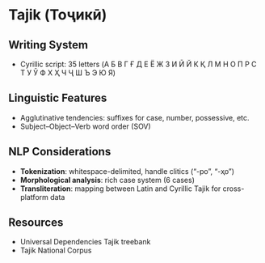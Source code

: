 # Tajik (Тоҷикӣ)

## Writing System

- Cyrillic script: 35 letters (А Б В Г Ғ Д Е Ё Ж З И Ӣ Й К Қ Л М Н О П Р С Т У Ӯ Ф Х Ҳ Ч Ҷ Ш Ъ Э Ю Я)

## Linguistic Features

- Agglutinative tendencies: suffixes for case, number, possessive, etc.
- Subject–Object–Verb word order (SOV)

## NLP Considerations

- **Tokenization**: whitespace-delimited, handle clitics (“-ро”, “-ҳо”)
- **Morphological analysis**: rich case system (6 cases)
- **Transliteration**: mapping between Latin and Cyrillic Tajik for cross-platform data

## Resources

- Universal Dependencies Tajik treebank
- Tajik National Corpus
